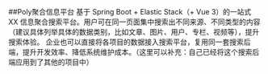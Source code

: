 ##Poly聚合信息平台
基于 Spring Boot + Elastic Stack（+ Vue 3）的一站式 XX 信息聚合搜索平台。用户可在同一页面集中搜索出不同来源、不同类型的内容（建议具体列举具体的数据类别，比如文章、图片、用户、专栏、视频等），提升搜索体验。
企业也可以直接将各项目的数据接入搜索平台，复用同一套搜索后端，提升开发效率、降低系统维护成本。（这里可以补充：自己已经将这个搜索后端应用到了其他的项目中）
